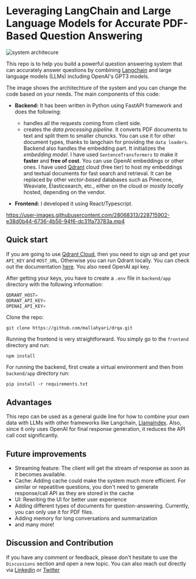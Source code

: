# Leveraging LangChain and Large Language Models for Accurate PDF-Based Question Answering

![system architecure](QA-Langchain-LLM.svg)

This repo is to help you build a powerful question answering system that can accurately answer questions by combining [Langchain](https://github.com/hwchase17/langchain) and large language models (LLMs) including OpenAI's GPT3 models.

The image shows the architechture of the system and you can change the code based on your needs. The main components of this code:

- **Backend:** It has been written in Python using FastAPI framework and does the following:

  - handles all the requests coming from client side.
  - creates the _data processing pipeline_. It converts PDF documents to text and split them to smaller chuncks. You can use it for other document types, thanks to langchain for providng the `data loaders`. Backend also handles the embedding part. It initializes the _embedding model_. I have used `SentenceTransformers` to make it **faster** and **free of cost**. You can use OpenAI embeddings or other ones. I have used [Qdrant](https://qdrant.tech/) cloud (free tier) to host my embeddings and textual documents for fast search and retrieval. It can be replaced by other _vector-based_ databases such as Pinecone, Weaviate, Elasticsearch, etc., either on the cloud or _mostly locally_ hosted, depending on the vendor.

- **Frontend:** I developed it using React/Typescript.

https://user-images.githubusercontent.com/28068313/228715902-e38d0b44-6736-4b56-94f6-dc31fa73783a.mp4

## Quick start

If you are going to use [Qdrant Cloud](https://qdrant.tech/documentation/cloud/), then you need to sign up and get your `API_KEY` and `HOST_URL`. Otherwise you can run Qdrant locally. You can check out the documentation [here](https://qdrant.tech/). You also need OpenAI api key.

After getting your keys, you have to create a `.env` file in `backend/app` directory with the following information:

```python
QDRANT_HOST=
QDRANT_API_KEY=
OPENAI_API_KEY=
```

Clone the repo:

`git clone https://github.com/mallahyari/drqa.git`

Running the frontend is very straightforward. You simply go to the `frontend` directory and run:

`npm install`

For running the backend, first create a virtual environment and then from `backend/app` directory run:

`pip install -r requirements.txt`

## Advantages

This repo can be used as a general guide line for how to combine your own data with LLMs with other frameworks like Langchain, [LlamaIndex](https://github.com/jerryjliu/llama_index). Also, since it only uses OpenAI for final response generation, it reduces the API call cost significantly.

## Future improvements

- Streaming feature: The client will get the stream of response as soon as it becomes available.
- Cache: Adding cache could make the system much more efficient. For similar or repeatitive questions, you don't need to generate response/call API as they are stored in the cache
- UI: Rewriting the UI for better user experience
- Adding different types of documents for question-answering. Currently, you can only use it for PDF files.
- Adding memory for long conversations and summarization
- and many more!

## Discussion and Contribution

If you have any comment or feedback, please don't hesitate to use the `Discussions` section and open a new topic. You can also reach out directly via [Linkedin](https://www.linkedin.com/in/mehdiallahyari/) or [Twitter](https://twitter.com/MehdiAllahyari)
